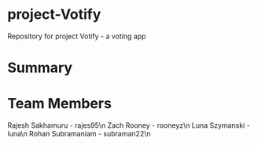 # project-Votify
Repository for project Votify - a voting app
# Summary
# Team Members
Rajesh Sakhamuru - rajes95\n
Zach Rooney - rooneyz\n
Luna Szymanski - luna\n
Rohan Subramaniam - subraman22\n
